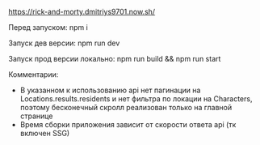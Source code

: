 https://rick-and-morty.dmitriys9701.now.sh/

Перед запуском:
  npm i

Запуск дев версии:
  npm run dev

Запуск прод версии локально:
  npm run build &&
  npm run start
  
 Комментарии:
  * В указанном к использованию api нет пагинации на Locations.results.residents и нет фильтра по локации на Characters, поэтому бесконечный скролл реализован только на главной странице 
  * Время сборки приложения зависит от скорости ответа api (тк включен SSG)
